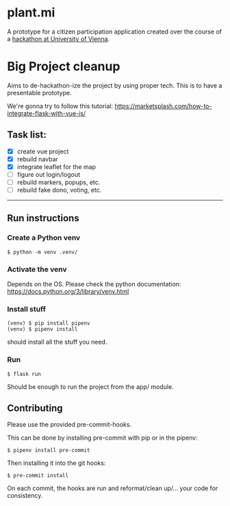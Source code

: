 # plant.mi

A prototype for a citizen participation application
created over the course of a [hackathon at University of Vienna](http://web.archive.org/web/20230922082859/https://forschung.univie.ac.at/services/veranstaltungen-trainings/sonstige-veranstaltungen/hackathon/).

# Big Project cleanup

Aims to de-hackathon-ize the project by using proper tech. This is to have a presentable
prototype.

We're gonna try to follow this tutorial: https://marketsplash.com/how-to-integrate-flask-with-vue-js/

## Task list:

- [x] create vue project
- [x] rebuild navbar
- [x] integrate leaflet for the map
- [ ] figure out login/logout
- [ ] rebuild markers, popups, etc.
- [ ] rebuild fake dono, voting, etc.

---

## Run instructions

### Create a Python venv

```shell
$ python -m venv .venv/
```

### Activate the venv

Depends on the OS. Please check the python documentation: https://docs.python.org/3/library/venv.html

### Install stuff

```shell
(venv) $ pip install pipenv
(venv) $ pipenv install
```

should install all the stuff you need.

### Run

```shell
$ flask run
```

Should be enough to run the project from the app/ module.

## Contributing

Please use the provided pre-commit-hooks.

This can be done by installing pre-commit with pip or in the pipenv:

```shell
$ pipenv install pre-commit
```

Then installing it into the git hooks:

```shell
$ pre-commit install
```

On each commit, the hooks are run and reformat/clean up/... your code for consistency.
